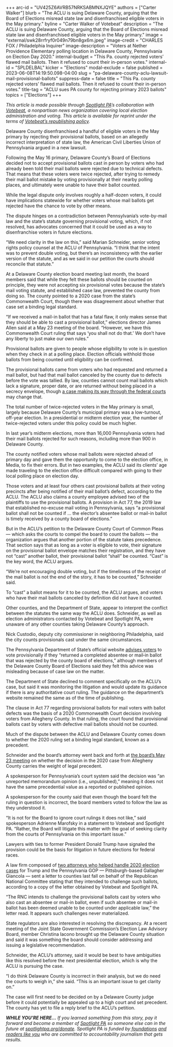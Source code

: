 +++
arc-id = "UV425Z6AVRB57NRKSABMNXJQYE"
authors = ["Carter Walker"]
blurb = "The ACLU is suing Delaware County, arguing that the Board of Elections misread state law and disenfranchised eligible voters in the May primary."
byline = "Carter Walker of Votebeat"
description = "The ACLU is suing Delaware County, arguing that the Board of Elections misread state law and disenfranchised eligible voters in the May primary."
image = "external/swk28rrfryf0r049n79bn8gx6m.jpeg"
image-credit = "CHARLES FOX / Philadelphia Inquirer"
image-description = "Voters at Nether Providence Elementary polling location in Delaware County, Pennsylvania on Election Day 2020."
internal-budget = "This Pa. county rejected voters’ flawed mail ballots. Then it refused to count their in-person votes."
internal-id = "SPLDELBAL"
kicker = "Elections"
modal-exclude = false
published = 2023-06-08T14:19:50.098-04:00
slug = "pa-delaware-county-aclu-lawsuit-mail-provisional-ballots"
suppress-date = false
title = "This Pa. county rejected voters’ flawed mail ballots. Then it refused to count their in-person votes."
title-tag = "ACLU sues PA county for rejecting primary 2023 ballots"
topics = ["Elections"]
+++

<i>This article is made possible through </i><a href="https://www.spotlightpa.org/"><i>Spotlight PA</i></a><i>’s collaboration with </i><a href="https://www.votebeat.org/"><i>Votebeat</i></a><i>, a nonpartisan news organization covering local election administration and voting. This article is available for reprint under the terms of </i><a href="https://www.votebeat.org/pages/republishing"><i>Votebeat’s republishing policy</i></a><i>.</i>

Delaware County disenfranchised a handful of eligible voters in the May primary by rejecting their provisional ballots, based on an allegedly incorrect interpretation of state law, the American Civil Liberties Union of Pennsylvania argued in a new lawsuit.

Following the May 16 primary, Delaware County’s Board of Elections decided not to accept provisional ballots cast in person by voters who had already been told their mail ballots were rejected due to technical defects. That means that these voters were twice rejected, after trying to remedy their mail ballot mistake by voting provisionally at their nearby polling places, and ultimately were unable to have their ballot counted.

While the legal dispute only involves roughly a half-dozen voters, it could have implications statewide for whether voters whose mail ballots get rejected have the chance to vote by other means.

<script src="https://www.spotlightpa.org/embed.js" async></script><div data-spl-embed-version="1" data-spl-src="https://www.spotlightpa.org/embeds/newsletter/"></div>


The dispute hinges on a contradiction between Pennsylvania’s vote-by-mail law and the state’s statute governing provisional voting, which, if not resolved, has advocates concerned that it could be used as a way to disenfranchise voters in future elections.

“We need clarity in the law on this,” said Marian Schneider, senior voting rights policy counsel at the ACLU of Pennsylvania. “I think that the intent was to prevent double voting, but there’s an inconsistency with the earlier version of the statute, and as we said in our petition the courts should reconcile that statute.”

At a Delaware County election board meeting last month, the board members said that while they felt these ballots should be counted on principle, they were not accepting six provisional votes because the state’s mail voting statute, and established case law, prevented the county from doing so. The county pointed to a 2020 case from the state’s Commonwealth Court, though there was disagreement about whether that case set a binding legal standard.

“If we received a mail-in ballot that has a fatal flaw, it only makes sense that they should be able to cast a provisional ballot,” elections director James Allen said at a May 23 meeting of the board. “However, we have this Commonwealth Court ruling that says ‘you shall not do that.’ We don’t have any liberty to just make our own rules.”

Provisional ballots are given to people whose eligibility to vote is in question when they check in at a polling place. Election officials withhold those ballots from being counted until eligibility can be confirmed.

The provisional ballots came from voters who had requested and returned a mail ballot, but had that mail ballot canceled by the county due to defects before the vote was tallied. By law, counties cannot count mail ballots which lack a signature, proper date, or are returned without being placed in a secrecy envelope, though <a href="https://www.aclupa.org/en/cases/pennsylvania-state-conference-naacp-et-al-v-schmidt-et-al">a case making its way through the federal courts</a> may change that.

The total number of twice-rejected voters in the May primary is small, largely because Delaware County’s municipal primary was a low-turnout, off-year election. In a presidential or midterm election year, the number of twice-rejected voters under this policy could be much higher.

In last year’s midterm elections, more than 16,000 Pennsylvania voters had their mail ballots rejected for such reasons, including more than 900 in Delaware County.

The county notified voters whose mail ballots were rejected ahead of primary day and gave them the opportunity to come to the election office, in Media, to fix their errors. But in two examples, the ACLU said its clients’ age made traveling to the election office difficult compared with going to their local polling place on election day.

Those voters and at least four others cast provisional ballots at their voting precincts after being notified of their mail ballot’s defect, according to the ACLU. The ACLU also claims a county employee advised two of the plaintiffs to use the provisional ballots. A provision in Act 77, the 2019 law that established no-excuse mail voting in Pennsylvania, says “a provisional ballot shall not be counted if … the elector’s absentee ballot or mail-in ballot is timely received by a county board of elections.”

But in the ACLU’s petition to the Delaware County Court of Common Pleas — which asks the courts to compel the board to count the ballots — the organization argues that another portion of the statute takes precedence. That section says that as long as a voter is eligible to vote, their signature on the provisional ballot envelope matches their registration, and they have not “cast” another ballot, their provisional ballot “shall” be counted. “Cast” is the key word, the ACLU argues.

“We’re not encouraging double voting, but if the timeliness of the receipt of the mail ballot is not the end of the story, it has to be counted,” Schneider said.

To “cast” a ballot means for it to be counted, the ACLU argues, and voters who have their mail ballots canceled by definition did not have it counted.

Other counties, and the Department of State, appear to interpret the conflict between the statutes the same way the ACLU does. Schneider, as well as election administrators contacted by Votebeat and Spotlight PA, were unaware of any other counties taking Delaware County’s approach.

Nick Custodio, deputy city commissioner in neighboring Philadelphia, said the city counts provisionals cast under the same circumstances.

The Pennsylvania Department of State’s official website <a href="https://www.vote.pa.gov/Voting-in-PA/Pages/Voting-by-Provisional-Ballot.aspx">advises voters</a> to vote provisionally if they “returned a completed absentee or mail‐in ballot that was rejected by the county board of elections,” although members of the Delaware County Board of Elections said they felt this advice was misleading because of case law on the matter.

The Department of State declined to comment specifically on the ACLU’s case, but said it was monitoring the litigation and would update its guidance if there is any authoritative court ruling. The guidance on the department’s website remained the same as of the time of publishing.

The clause in Act 77 regarding provisional ballots for mail voters with ballot defects was the basis of a 2020 Commonwealth Court decision involving voters from Allegheny County. In that ruling, the court found that provisional ballots cast by voters with defective mail ballots should not be counted.

Much of the dispute between the ACLU and Delaware County comes down to whether the 2020 ruling set a binding legal standard, known as a precedent.

Schneider and the board’s attorney went back and forth at <a href="https://www.youtube.com/watch?time_continue=976&v=viwq3TIRHhk&embeds_referring_euri=https%3A%2F%2Fwww.delcopa.gov%2F&source_ve_path=Mjg2NjIsMjg2NjIsMjg2NjIsMzY4NDIsMzY4NDIsMjg2NjIsMjg2NjY&feature=emb_logo">the board’s May 23 meeting</a> on whether the decision in the 2020 case from Allegheny County carries the weight of legal precedent.

A spokesperson for Pennsylvania’s court system said the decision was “an unreported memorandum opinion (i.e., unpublished),” meaning it does not have the same precedential value as a reported or published opinion.

A spokesperson for the county said that even though the board felt the ruling in question is incorrect, the board members voted to follow the law as they understood it.

“It is not for the Board to ignore court rulings it does not like,” said spokesperson Adrienne Marofsky in a statement to Votebeat and Spotlight PA. “Rather, the Board will litigate this matter with the goal of seeking clarity from the courts of Pennsylvania on this important issue.”

Lawyers with ties to former President Donald Trump have signaled the provision could be the basis for litigation in future elections for federal races.

<script src="https://www.spotlightpa.org/embed.js" async></script><div data-spl-embed-version="1" data-spl-src="https://www.spotlightpa.org/embeds/donate/"></div>


A law firm composed of <a href="https://www.pennlive.com/news/2022/11/attorneys-who-fought-pa-election-results-donated-to-oz-campaign-records-show.html">two attorneys who helped handle 2020 election cases</a> for Trump and the Pennsylvania GOP — Pittsburgh-based Gallagher Giancola — sent a letter to counties last fall on behalf of the Republican National Committee stating that they intended to challenge such ballots, according to a copy of the letter obtained by Votebeat and Spotlight PA.

“The RNC intends to challenge the provisional ballots cast by voters who also cast an absentee or mail-in ballot, even if such absentee or mail-in ballot has been deemed unable to be counted under applicable law,” the letter read. It appears such challenges never materialized.

State regulators are also interested in resolving the discrepancy. At a recent meeting of the Joint State Government Commission’s Election Law Advisory Board, member Christina Iacono brought up the Delaware County situation and said it was something the board should consider addressing and issuing a legislative recommendation.

Schneider, the ACLU’s attorney, said it would be best to have ambiguities like this resolved before the next presidential election, which is why the ACLU is pursuing the case.

“I do think Delaware County is incorrect in their analysis, but we do need the courts to weigh in,” she said. “This is an important issue to get clarity on.”

The case will first need to be decided on by a Delaware County judge before it could potentially be appealed up to a high court and set precedent. The county has yet to file a reply brief to the ACLU’s petition.

<i><b>WHILE YOU’RE HERE...</b></i><i> If you learned something from this story, pay it forward and become a member of </i><a href="https://www.spotlightpa.org/"><i>Spotlight PA</i></a><i> so someone else can in the future at </i><a href="https://www.spotlightpa.org/donate"><i>spotlightpa.org/donate</i></a><i>. Spotlight PA is funded by</i><a href="https://www.spotlightpa.org/support"><i> foundations</i></a><i> </i><a href="https://www.spotlightpa.org/support"><i>and readers like you</i></a><i> who are committed to accountability journalism that gets results.</i>
